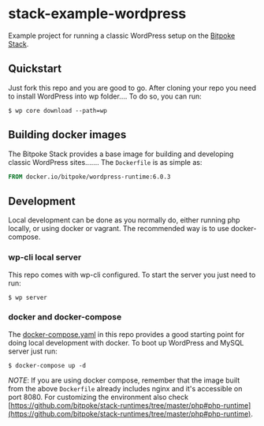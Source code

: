 stack-example-wordpress
===

Example project for running a classic WordPress setup on
the [Bitpoke Stack](https://www.bitpoke.io/stack/).

## Quickstart

Just fork this repo and you are good to go. After cloning your repo you need to
install WordPress into wp folder.... To do so, you can run:

```console
$ wp core download --path=wp
```

## Building docker images

The Bitpoke Stack provides a base image for building and developing classic
WordPress sites....... The `Dockerfile` is as simple as:

```Dockerfile
FROM docker.io/bitpoke/wordpress-runtime:6.0.3
```

## Development

Local development can be done as you normally do, either running php locally,
or using docker or vagrant. The recommended way is to use docker-compose.

### wp-cli local server

This repo comes with wp-cli configured. To start the server you just need to
run:

```console
$ wp server
```

### docker and docker-compose

The [docker-compose.yaml](docker-compose.yaml) in this repo provides a good
starting point for doing local development with docker. To boot up WordPress and
MySQL server just run:

```console
$ docker-compose up -d
```

_NOTE_: If you are using docker compose, remember that the image built from the
above `Dockerfile` already includes nginx and it's accessible on port 8080. For
customizing the environment also check
[https://github.com/bitpoke/stack-runtimes/tree/master/php#php-runtime](https://github.com/bitpoke/stack-runtimes/tree/master/php#php-runtime).
